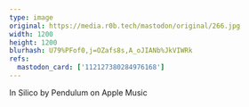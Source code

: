 ```yaml
---
type: image
original: https://media.r0b.tech/mastodon/original/266.jpg
width: 1200
height: 1200
blurhash: U79%PFof0,j=OZafs8s,A_oJIANb%JkVIWRk
refs:
  mastodon_card: ['112127380284976168']
---
```


In Silico by Pendulum on Apple Music
